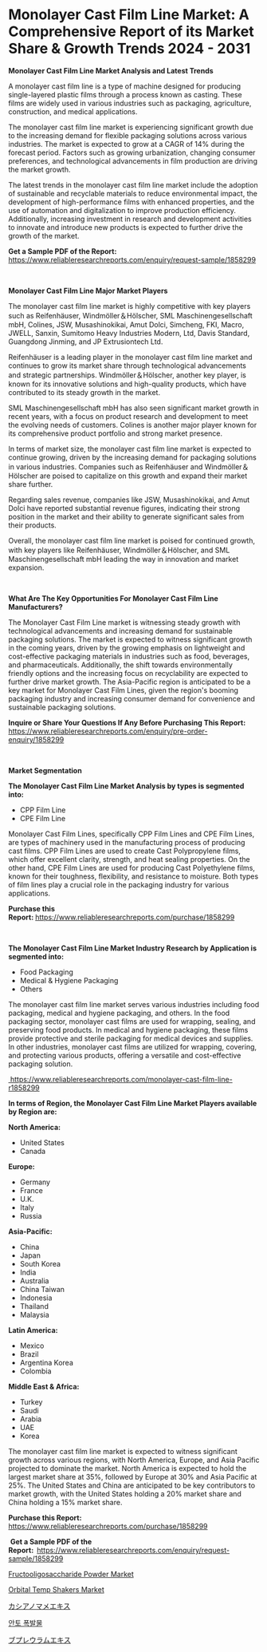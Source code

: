 <p><h1>Monolayer Cast Film Line Market: A Comprehensive Report of its Market Share & Growth Trends 2024 - 2031</h1></p><p><strong>Monolayer Cast Film Line Market Analysis and Latest Trends</strong></p>
<p><p>A monolayer cast film line is a type of machine designed for producing single-layered plastic films through a process known as casting. These films are widely used in various industries such as packaging, agriculture, construction, and medical applications.</p><p>The monolayer cast film line market is experiencing significant growth due to the increasing demand for flexible packaging solutions across various industries. The market is expected to grow at a CAGR of 14% during the forecast period. Factors such as growing urbanization, changing consumer preferences, and technological advancements in film production are driving the market growth.</p><p>The latest trends in the monolayer cast film line market include the adoption of sustainable and recyclable materials to reduce environmental impact, the development of high-performance films with enhanced properties, and the use of automation and digitalization to improve production efficiency. Additionally, increasing investment in research and development activities to innovate and introduce new products is expected to further drive the growth of the market.</p></p>
<p><strong>Get a Sample PDF of the Report:&nbsp;</strong> <a href="https://www.reliableresearchreports.com/enquiry/request-sample/1858299">https://www.reliableresearchreports.com/enquiry/request-sample/1858299</a></p>
<p>&nbsp;</p>
<p><strong>Monolayer Cast Film Line Major Market Players</strong></p>
<p><p>The monolayer cast film line market is highly competitive with key players such as Reifenhäuser, Windmöller＆Hölscher, SML Maschinengesellschaft mbH, Colines, JSW, Musashinokikai, Amut Dolci, Simcheng, FKI, Macro, JWELL, Sanxin, Sumitomo Heavy Industries Modern, Ltd, Davis Standard, Guangdong Jinming, and JP Extrusiontech Ltd.</p><p>Reifenhäuser is a leading player in the monolayer cast film line market and continues to grow its market share through technological advancements and strategic partnerships. Windmöller＆Hölscher, another key player, is known for its innovative solutions and high-quality products, which have contributed to its steady growth in the market.</p><p>SML Maschinengesellschaft mbH has also seen significant market growth in recent years, with a focus on product research and development to meet the evolving needs of customers. Colines is another major player known for its comprehensive product portfolio and strong market presence.</p><p>In terms of market size, the monolayer cast film line market is expected to continue growing, driven by the increasing demand for packaging solutions in various industries. Companies such as Reifenhäuser and Windmöller＆Hölscher are poised to capitalize on this growth and expand their market share further.</p><p>Regarding sales revenue, companies like JSW, Musashinokikai, and Amut Dolci have reported substantial revenue figures, indicating their strong position in the market and their ability to generate significant sales from their products.</p><p>Overall, the monolayer cast film line market is poised for continued growth, with key players like Reifenhäuser, Windmöller＆Hölscher, and SML Maschinengesellschaft mbH leading the way in innovation and market expansion.</p></p>
<p>&nbsp;</p>
<p><strong>What Are The Key Opportunities For Monolayer Cast Film Line Manufacturers?</strong></p>
<p><p>The Monolayer Cast Film Line market is witnessing steady growth with technological advancements and increasing demand for sustainable packaging solutions. The market is expected to witness significant growth in the coming years, driven by the growing emphasis on lightweight and cost-effective packaging materials in industries such as food, beverages, and pharmaceuticals. Additionally, the shift towards environmentally friendly options and the increasing focus on recyclability are expected to further drive market growth. The Asia-Pacific region is anticipated to be a key market for Monolayer Cast Film Lines, given the region's booming packaging industry and increasing consumer demand for convenience and sustainable packaging solutions.</p></p>
<p><strong>Inquire or Share Your Questions If Any Before Purchasing This Report:</strong> <a href="https://www.reliableresearchreports.com/enquiry/pre-order-enquiry/1858299">https://www.reliableresearchreports.com/enquiry/pre-order-enquiry/1858299</a></p>
<p>&nbsp;</p>
<p><strong>Market Segmentation</strong></p>
<p><strong>The Monolayer Cast Film Line Market Analysis by types is segmented into:</strong></p>
<p><ul><li>CPP Film Line</li><li>CPE Film Line</li></ul></p>
<p><p>Monolayer Cast Film Lines, specifically CPP Film Lines and CPE Film Lines, are types of machinery used in the manufacturing process of producing cast films. CPP Film Lines are used to create Cast Polypropylene films, which offer excellent clarity, strength, and heat sealing properties. On the other hand, CPE Film Lines are used for producing Cast Polyethylene films, known for their toughness, flexibility, and resistance to moisture. Both types of film lines play a crucial role in the packaging industry for various applications.</p></p>
<p><strong>Purchase this Report:&nbsp;</strong><a href="https://www.reliableresearchreports.com/purchase/1858299">https://www.reliableresearchreports.com/purchase/1858299</a></p>
<p>&nbsp;</p>
<p><strong>The Monolayer Cast Film Line Market Industry Research by Application is segmented into:</strong></p>
<p><ul><li>Food Packaging</li><li>Medical & Hygiene Packaging</li><li>Others</li></ul></p>
<p><p>The monolayer cast film line market serves various industries including food packaging, medical and hygiene packaging, and others. In the food packaging sector, monolayer cast films are used for wrapping, sealing, and preserving food products. In medical and hygiene packaging, these films provide protective and sterile packaging for medical devices and supplies. In other industries, monolayer cast films are utilized for wrapping, covering, and protecting various products, offering a versatile and cost-effective packaging solution.</p></p>
<p><a href="https://www.reliableresearchreports.com/monolayer-cast-film-line-r1858299">&nbsp;https://www.reliableresearchreports.com/monolayer-cast-film-line-r1858299</a></p>
<p><strong>In terms of Region, the Monolayer Cast Film Line Market Players available by Region are:</strong></p>
<p>
    <p> <strong> North America: </strong>
        <ul>
            <li>United States</li>
            <li>Canada</li>
        </ul>
        </p> 
    <p> <strong> Europe: </strong>
        <ul>
            <li>Germany</li>
            <li>France</li>
            <li>U.K.</li>
            <li>Italy</li>
            <li>Russia</li>
        </ul>
        </p> 
    <p> <strong> Asia-Pacific: </strong>
        <ul>
            <li>China</li>
            <li>Japan</li>
            <li>South Korea</li>
            <li>India</li>
            <li>Australia</li>
            <li>China Taiwan</li>
            <li>Indonesia</li>
            <li>Thailand</li>
            <li>Malaysia</li>
        </ul>
        </p> 
    <p> <strong> Latin America: </strong>
        <ul>
            <li>Mexico</li>
            <li>Brazil</li>
            <li>Argentina Korea</li>
            <li>Colombia</li>
        </ul>
        </p> 
    <p> <strong> Middle East & Africa: </strong>
        <ul>
            <li>Turkey</li>
            <li>Saudi</li>
            <li>Arabia</li>
            <li>UAE</li>
            <li>Korea</li>
        </ul>
    </p>
    </p>
<p><p>The monolayer cast film line market is expected to witness significant growth across various regions, with North America, Europe, and Asia Pacific projected to dominate the market. North America is expected to hold the largest market share at 35%, followed by Europe at 30% and Asia Pacific at 25%. The United States and China are anticipated to be key contributors to market growth, with the United States holding a 20% market share and China holding a 15% market share.</p></p>
<p><strong>Purchase this Report: </strong><a href="https://www.reliableresearchreports.com/purchase/1858299">https://www.reliableresearchreports.com/purchase/1858299</a></p>
<p>&nbsp;<strong>Get a Sample PDF of the Report:&nbsp;&nbsp;</strong><a href="https://www.reliableresearchreports.com/enquiry/request-sample/1858299">https://www.reliableresearchreports.com/enquiry/request-sample/1858299</a></p>
<p><strong></strong></p>
<p><p><a href="https://issuu.com/reportprime-2/docs/fructooligosaccharide-powder-market-size-2030.pptx">Fructooligosaccharide Powder Market</a></p><p><a href="https://github.com/yemakinde/Market-Research-Report-List-2/blob/main/orbital-temp-shakers-market.md">Orbital Temp Shakers Market</a></p><p><a href="https://github.com/cnnriuez22368/Market-Research-Report-List-1/blob/main/600368342942.md">カシアノマメエキス</a></p><p><a href="https://medium.com/@vallieemard2023/%EC%95%88%ED%8F%AC-%ED%8F%AD%EB%B0%9C%EB%AC%BC-%EC%8B%9C%EC%9E%A5-%EC%8B%9C%EC%9E%A5-%EC%A0%90%EC%9C%A0%EC%9C%A8-%EC%8B%9C%EC%9E%A5-%EB%8F%99%ED%96%A5-%EB%B0%8F-%EB%AF%B8%EB%9E%98-%EC%84%B1%EC%9E%A5-%ED%83%90%EC%83%89-5fde71a0c76f">안토 폭발물</a></p><p><a href="https://github.com/LeanneBruen2023/Market-Research-Report-List-1/blob/main/104243242943.md">ブプレウラムエキス</a></p></p>
